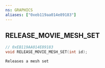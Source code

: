 ```yaml
---
ns: GRAPHICS
aliases: ["0xeb119aa014e89183"]
---
```

## RELEASE_MOVIE_MESH_SET

```c
// 0xEB119AA014E89183
void RELEASE_MOVIE_MESH_SET(int id);
```

```
Releases a mesh set
```
